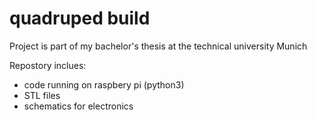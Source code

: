 # quadruped build 
Project is part of my bachelor's thesis at the technical university Munich

Repostory inclues: 
- code running on raspbery pi (python3) 
- STL files 
- schematics for electronics 
